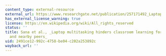 ```yaml
---
content_type: external-resource
external_url: https://www.researchgate.net/publication/257171492_Laptop_multitasking_hinders_classroom_learning_for_both_users_and_nearby_peers
has_external_license_warning: true
license: https://en.wikipedia.org/wiki/All_rights_reserved
status: ''
title: Sana et al., _Laptop multitasking hinders classroom learning for both users
  and nearby peers_
uid: 2491ce12-992c-4758-be04-c202a253892c
wayback_url: ''
---
```

